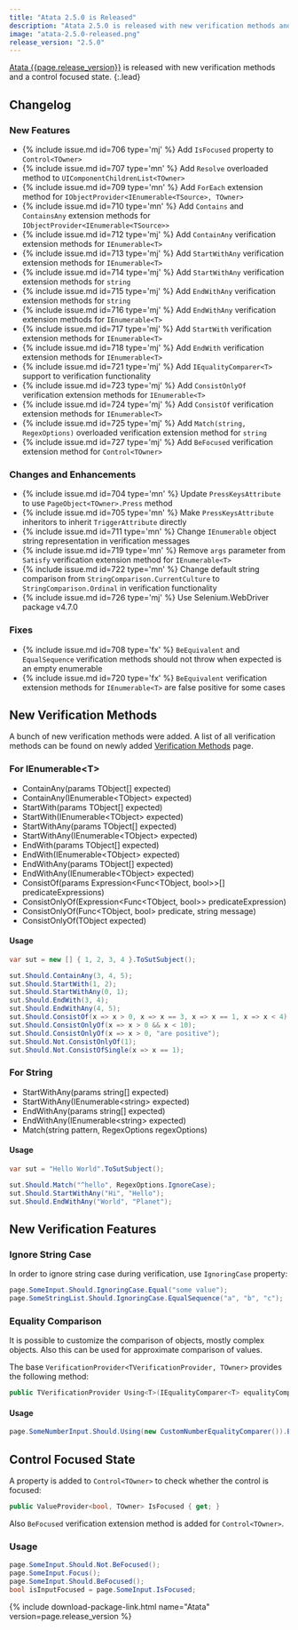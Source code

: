 ```yaml
---
title: "Atata 2.5.0 is Released"
description: "Atata 2.5.0 is released with new verification methods and a control focused state."
image: "atata-2.5.0-released.png"
release_version: "2.5.0"
---
```


[Atata {{page.release_version}}](https://www.nuget.org/packages/Atata/{{page.release_version}})
is released with new verification methods and a control focused state.
{:.lead}

<!--more-->

## Changelog

### New Features

- {% include issue.md id=706 type='mj' %} Add `IsFocused` property to `Control<TOwner>`
- {% include issue.md id=707 type='mn' %} Add `Resolve` overloaded method to `UIComponentChildrenList<TOwner>`
- {% include issue.md id=709 type='mn' %} Add `ForEach` extension method for `IObjectProvider<IEnumerable<TSource>, TOwner>`
- {% include issue.md id=710 type='mn' %} Add `Contains` and `ContainsAny` extension methods for `IObjectProvider<IEnumerable<TSource>>`
- {% include issue.md id=712 type='mj' %} Add `ContainAny` verification extension methods for `IEnumerable<T>`
- {% include issue.md id=713 type='mj' %} Add `StartWithAny` verification extension methods for `IEnumerable<T>`
- {% include issue.md id=714 type='mj' %} Add `StartWithAny` verification extension methods for `string`
- {% include issue.md id=715 type='mj' %} Add `EndWithAny` verification extension methods for `string`
- {% include issue.md id=716 type='mj' %} Add `EndWithAny` verification extension methods for `IEnumerable<T>`
- {% include issue.md id=717 type='mj' %} Add `StartWith` verification extension methods for `IEnumerable<T>`
- {% include issue.md id=718 type='mj' %} Add `EndWith` verification extension methods for `IEnumerable<T>`
- {% include issue.md id=721 type='mj' %} Add `IEqualityComparer<T>` support to verification functionality
- {% include issue.md id=723 type='mj' %} Add `ConsistOnlyOf` verification extension methods for `IEnumerable<T>`
- {% include issue.md id=724 type='mj' %} Add `ConsistOf` verification extension methods for `IEnumerable<T>`
- {% include issue.md id=725 type='mj' %} Add `Match(string, RegexOptions)` overloaded verification extension method for `string`
- {% include issue.md id=727 type='mj' %} Add `BeFocused` verification extension method for `Control<TOwner>`

### Changes and Enhancements

- {% include issue.md id=704 type='mn' %} Update `PressKeysAttribute` to use `PageObject<TOwner>.Press` method
- {% include issue.md id=705 type='mn' %} Make `PressKeysAttribute` inheritors to inherit `TriggerAttribute` directly
- {% include issue.md id=711 type='mn' %} Change `IEnumerable` object string representation in verification messages
- {% include issue.md id=719 type='mn' %} Remove `args` parameter from `Satisfy` verification extension method for `IEnumerable<T>`
- {% include issue.md id=722 type='mn' %} Change default string comparison from `StringComparison.CurrentCulture` to `StringComparison.Ordinal` in verification functionality
- {% include issue.md id=726 type='mj' %} Use Selenium.WebDriver package v4.7.0

### Fixes

- {% include issue.md id=708 type='fx' %} `BeEquivalent` and `EqualSequence` verification methods should not throw when expected is an empty enumerable
- {% include issue.md id=720 type='fx' %} `BeEquivalent` verification extension methods for `IEnumerable<T>` are false positive for some cases

## New Verification Methods

A bunch of new verification methods were added.
A list of all verification methods can be found on newly added [Verification Methods](/verification/methods/) page.

### For IEnumerable&lt;T&gt;

<ul class="member-list">
    <li class="member">
        ContainAny<wbr>(<span class="keyword">params</span> <span class="type">TObject</span>[] expected)
    </li>
    <li class="member">
        ContainAny<wbr>(<span class="type">IEnumerable</span>&lt;<span class="type">TObject</span>&gt; expected)
    </li>
    <li class="member">
        StartWith<wbr>(<span class="keyword">params</span> <span class="type">TObject</span>[] expected)
    </li>
    <li class="member">
        StartWith<wbr>(<span class="type">IEnumerable</span>&lt;<span class="type">TObject</span>&gt; expected)
    </li>
    <li class="member">
        StartWithAny<wbr>(<span class="keyword">params</span> <span class="type">TObject</span>[] expected)
    </li>
    <li class="member">
        StartWithAny<wbr>(<span class="type">IEnumerable</span>&lt;<span class="type">TObject</span>&gt; expected)
    </li>
    <li class="member">
        EndWith<wbr>(<span class="keyword">params</span> <span class="type">TObject</span>[] expected)
    </li>
    <li class="member">
        EndWith<wbr>(<span class="type">IEnumerable</span>&lt;<span class="type">TObject</span>&gt; expected)
    </li>
    <li class="member">
        EndWithAny<wbr>(<span class="keyword">params</span> <span class="type">TObject</span>[] expected)
    </li>
    <li class="member">
        EndWithAny<wbr>(<span class="type">IEnumerable</span>&lt;<span class="type">TObject</span>&gt; expected)
    </li>
    <li class="member">
        ConsistOf<wbr>(<span class="keyword">params</span> <span class="type">Expression</span><wbr>&lt;<span class="type">Func</span><wbr>&lt;<span class="type">TObject</span>, <span class="keyword">bool</span>&gt;&gt;[] predicateExpressions)
    </li>
    <li class="member">
        ConsistOnlyOf<wbr>(<span class="type">Expression</span><wbr>&lt;<span class="type">Func</span><wbr>&lt;<span class="type">TObject</span>, <span class="keyword">bool</span>&gt;&gt; predicateExpression)
    </li>
    <li class="member">
        ConsistOnlyOf<wbr>(<span class="type">Func</span><wbr>&lt;<span class="type">TObject</span>, <span class="keyword">bool</span>&gt; predicate, <span class="keyword">string</span> message)
    </li>
    <li class="member">
        ConsistOnlyOf<wbr>(<span class="type">TObject</span> expected)
    </li>
</ul>

#### Usage

```cs
var sut = new [] { 1, 2, 3, 4 }.ToSutSubject();

sut.Should.ContainAny(3, 4, 5);
sut.Should.StartWith(1, 2);
sut.Should.StartWithAny(0, 1);
sut.Should.EndWith(3, 4);
sut.Should.EndWithAny(4, 5);
sut.Should.ConsistOf(x => x > 0, x => x == 3, x => x == 1, x => x < 4);
sut.Should.ConsistOnlyOf(x => x > 0 && x < 10);
sut.Should.ConsistOnlyOf(x => x > 0, "are positive");
sut.Should.Not.ConsistOnlyOf(1);
sut.Should.Not.ConsistOfSingle(x => x == 1);
```

### For String

<ul class="member-list">
    <li class="member">
        StartWithAny<wbr>(<span class="keyword">params string</span>[] expected)
    </li>
    <li class="member">
        StartWithAny<wbr>(<span class="type">IEnumerable</span>&lt;<span class="keyword">string</span>&gt; expected)
    </li>
    <li class="member">
        EndWithAny<wbr>(<span class="keyword">params string</span>[] expected)
    </li>
    <li class="member">
        EndWithAny<wbr>(<span class="type">IEnumerable</span>&lt;<span class="keyword">string</span>&gt; expected)
    </li>
    <li class="member">
        Match<wbr>(<span class="keyword">string</span> pattern, <span class="type">RegexOptions</span> regexOptions)
    </li>
</ul>

#### Usage

```cs
var sut = "Hello World".ToSutSubject();

sut.Should.Match("^hello", RegexOptions.IgnoreCase);
sut.Should.StartWithAny("Hi", "Hello");
sut.Should.EndWithAny("World", "Planet");
```

## New Verification Features

### Ignore String Case

In order to ignore string case during verification, use `IgnoringCase` property:

```cs
page.SomeInput.Should.IgnoringCase.Equal("some value");
page.SomeStringList.Should.IgnoringCase.EqualSequence("a", "b", "c");
```

### Equality Comparison

It is possible to customize the comparison of objects, mostly complex objects.
Also this can be used for approximate comparison of values.

The base `VerificationProvider<TVerificationProvider, TOwner>` provides the following method:

```cs
public TVerificationProvider Using<T>(IEqualityComparer<T> equalityComparer);
```

#### Usage

```cs
page.SomeNumberInput.Should.Using(new CustomNumberEqualityComparer()).Equal(10.5);
```

## Control Focused State

A property is added to `Control<TOwner>` to check whether the control is focused:

```cs
public ValueProvider<bool, TOwner> IsFocused { get; }
```

Also `BeFocused` verification extension method is added for `Control<TOwner>`.

### Usage

```cs
page.SomeInput.Should.Not.BeFocused();
page.SomeInput.Focus();
page.SomeInput.Should.BeFocused();
bool isInputFocused = page.SomeInput.IsFocused;
```

{% include download-package-link.html name="Atata" version=page.release_version %}